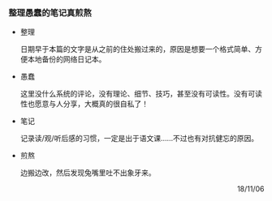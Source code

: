 ### 整理愚蠢的笔记真煎熬

- 整理

	日期早于本篇的文字是从之前的住处搬过来的，原因是想要一个格式简单、方便本地备份的网络日记本。

- 愚蠢

	这里没什么系统的评论，没有理论、细节、技巧，甚至没有可读性。没有可读性也愿意与人分享，大概真的很自私了！

- 笔记

	记录读/观/听后感的习惯，一定是出于语文课……不过也有对抗健忘的原因。
	
- 煎熬

	边搬边改，然后发现兔嘴里吐不出象牙来。

<p align="right">18/11/06</p>